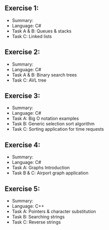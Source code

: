 <div>
  <h2>Exercise 1:</h2>
  <ul>
    <li>Summary:
    <li>Language: C#
    <li>Task A & B: Queues & stacks
    <li>Task C: Linked lists
  </ul>
  <h2>Exercise 2:</h2>
  <ul>
    <li>Summary:
    <li>Language: C#
    <li>Task A & B: Binary search trees
    <li>Task C: AVL tree
  </ul>
  <h2>Exercise 3:</h2>
  <ul>
    <li>Summary:
    <li>Language: C#
    <li>Task A: Big O notation examples
    <li>Task B: Generic selection sort algorithm
    <li>Task C: Sorting application for time requests
  </ul>
  <h2>Exercise 4:</h2>
  <ul>
    <li>Summary:
    <li>Language: C#
    <li>Task A: Graphs Introduction
    <li>Task B & C: Airport graph application
  </ul>
  <h2>Exercise 5:</h2>
  <ul>
    <li>Summary:
    <li>Language: C++
    <li>Task A: Pointers & character substitution
    <li>Task B: Searching strings
    <li>Task C: Reverse strings
  </ul>
</div>
